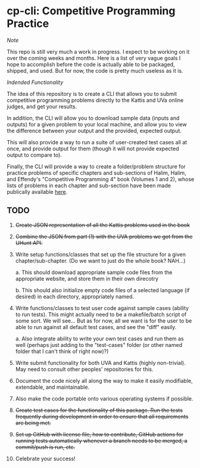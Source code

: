 # cp-cli: Competitive Programming Practice

*Note* 

This repo is still very much a work in progress. I expect to be working on it over the coming weeks and months. Here is a list of very vague goals I hope to accomplish before the code is actually able 
to be packaged, shipped, and used. But for now, the code is pretty much useless as it is.

*Indended Functionality*

The idea of this repository is to create a CLI that allows you to submit competitive programming
problems directly to the Kattis and UVa online judges, and get your results.

In addition, the CLI will allow 
you to download sample data (inputs and outputs) for a given problem to your local machine, and 
allow you to view the difference between your output and the provided, expected output. 

This will also provide a way to run a suite of user-created test cases all at once, 
and provide output for them (though it will not provide expected output to compare to).

Finally, the CLI will provide a way to create a folder/problem structure for practice
problems of specific chapters and sub-sections of Halim, Halim, and Effendy's "Competitive
Programming 4" book (Volumes 1 and 2), whose lists of problems in each chapter and 
sub-section have been made publically available [here](https://cpbook.net/methodstosolve). 

 

## TODO

1. ~~Create JSON representation of all the Kattis problems used in the book~~
2. ~~Combine the JSON from part (1) with the UVA problems we got from the UHunt API.~~
3. Write setup functions/classes that set up the file structure for a given chapter/sub-chapter. (Do we want to just do the whole book? NAH...)

   a. This should download appropriate sample
   code files from the appropriate website, and store them in their own direcotry

   b. This should also initialize empty code files of a selected language (if desired) in each directory, appropriately named.
4. Write functions/classes to test user code against sample cases (ability to run tests). This might actually need to be a makefile/batch script of some sort. We will see... But as for now, all we want is for the user to be able to run against all default test cases, and see the "diff" easily.

   a. Also integrate ability to write your own test cases and run them as well (perhaps just adding to the "test-cases" folder (or other named folder that I can't think of right now)?)
5. Write submit functionality for both UVA and Kattis (highly non-trivial). May need to consult other peoples' repositories for this.
6. Document the code nicely all along the way to make it easily modifiable, extendable, and maintainable.
7. Also make the code portable onto various operating systems if possible.
8. ~~Create test cases for the functionality of this package. Run the tests frequently during development in order to ensure that all requirements are being met.~~
9. ~~Set up GitHub with license file, how to contribute, GitHub actions for running tests automatically whenever a branch needs to be merged, a commit/push is run, etc.~~
10. Celebrate your success!
